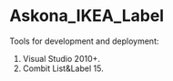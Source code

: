 # Askona_IKEA_Label

Tools for development and deployment:
1. Visual Studio 2010+.
2. Combit List&Label 15.